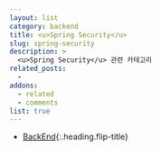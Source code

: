 ```yaml
---
layout: list
category: backend
title: <u>Spring Security</u>
slug: spring-security
description: >
  <u>Spring Security</u> 관련 카테고리
related_posts:
  -
addons:
  - related
  - comments
list: true
---
```


* [BackEnd]{:.heading.flip-title}

[BackEnd]: /backend/
